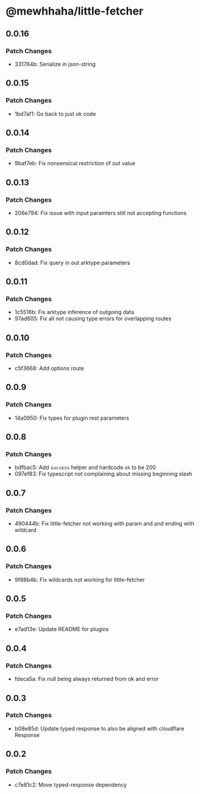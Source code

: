 # @mewhhaha/little-fetcher

## 0.0.16

### Patch Changes

- 331784b: Serialize in json-string

## 0.0.15

### Patch Changes

- 1bd7af1: Go back to just ok code

## 0.0.14

### Patch Changes

- 9baf7eb: Fix nonsensical restriction of out value

## 0.0.13

### Patch Changes

- 206e794: Fix issue with input paramters still not accepting functions

## 0.0.12

### Patch Changes

- 8cd0dad: Fix query in out arktype parameters

## 0.0.11

### Patch Changes

- 1c5516b: Fix arktype inference of outgoing data
- 97ad605: Fix all not causing type errors for overlapping routes

## 0.0.10

### Patch Changes

- c5f3668: Add options route

## 0.0.9

### Patch Changes

- 14a0950: Fix types for plugin rest parameters

## 0.0.8

### Patch Changes

- bdfbac5: Add `success` helper and hardcode `ok` to be 200
- 097ef83: Fix typescript not complaining about missing beginning slash

## 0.0.7

### Patch Changes

- 490444b: Fix little-fetcher not working with param and and ending with wildcard

## 0.0.6

### Patch Changes

- 9f88b4b: Fix wildcards not working for little-fetcher

## 0.0.5

### Patch Changes

- e7ad13e: Update README for plugins

## 0.0.4

### Patch Changes

- fdeca5a: Fix null being always returned from ok and error

## 0.0.3

### Patch Changes

- b08e85d: Update typed response to also be aligned with cloudflare Response

## 0.0.2

### Patch Changes

- c7e81c2: Move typed-response dependency
